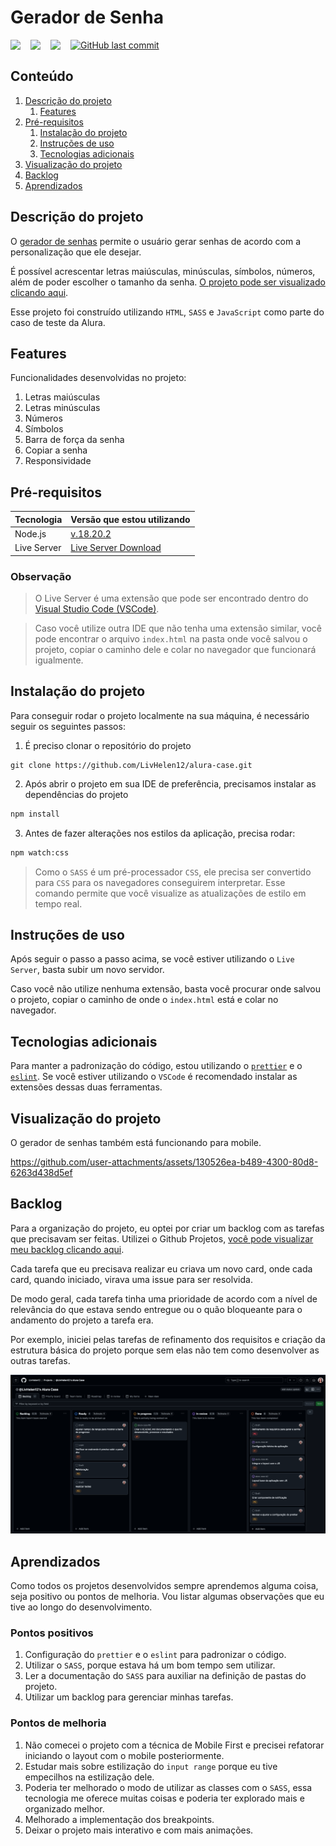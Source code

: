# Gerador de Senha

<div style="display: flex; gap: 16px;">
    <img src="https://img.shields.io/badge/html5-%23E34F26.svg?style=for-the-badge&logo=html5&logoColor=white"/>
    <img src="https://img.shields.io/badge/SASS-hotpink.svg?style=for-the-badge&logo=SASS&logoColor=white"/>
    <img src="https://img.shields.io/badge/javascript-%23323330.svg?style=for-the-badge&logo=javascript&logoColor=%23F7DF1E"/>
   <a href="https://github.com/livhelen12/alura-case/commits/main">
      <img alt="GitHub last commit" src="https://img.shields.io/github/last-commit/livhelen12/alura-case.svg">
   </a>
</div>

## Conteúdo

1. [Descrição do projeto](#descrição-do-projeto)
   1. [Features](#features)
2. [Pré-requisitos](#pré-requisitos)
   1. [Instalação do projeto](#instalação-do-projeto)
   2. [Instruções de uso](#instruções-de-uso)
   3. [Tecnologias adicionais](#tecnologias-adicionais)
3. [Visualização do projeto](#visualização-do-projeto)
4. [Backlog](#backlog)
5. [Aprendizados](#aprendizados)

## Descrição do projeto

O [gerador de senhas](https://alura-case-tau.vercel.app/) permite o usuário gerar senhas de acordo com a personalização que ele desejar.

É possível acrescentar letras maiúsculas, minúsculas, símbolos, números, além de poder escolher o tamanho da senha. [O projeto pode ser visualizado clicando aqui](https://alura-case-tau.vercel.app/).

Esse projeto foi construído utilizando `HTML`, `SASS` e `JavaScript` como parte do caso de teste da Alura.

## Features
Funcionalidades desenvolvidas no projeto: 

1. Letras maiúsculas
2. Letras minúsculas
3. Números
4. Símbolos
5. Barra de força da senha
6. Copiar a senha
7. Responsividade


## Pré-requisitos

| Tecnologia  | Versão que estou utilizando                                                                       |
| ----------- | ------------------------------------------------------------------------------------------------- |
| Node.js     | [v.18.20.2](https://nodejs.org/en/download/package-manager)                                       |
| Live Server | [Live Server Download](https://marketplace.visualstudio.com/items?itemName=ritwickdey.LiveServer) |

### Observação

> O Live Server é uma extensão que pode ser encontrado dentro do [Visual Studio Code (VSCode)](https://code.visualstudio.com/).

> Caso você utilize outra IDE que não tenha uma extensão similar, você pode encontrar o arquivo `index.html` na pasta onde você salvou o projeto, copiar o caminho dele e colar no navegador que funcionará igualmente.

## Instalação do projeto

Para conseguir rodar o projeto localmente na sua máquina, é necessário seguir os seguintes passos:

1. É preciso clonar o repositório do projeto

```git
git clone https://github.com/LivHelen12/alura-case.git
```

2. Após abrir o projeto em sua IDE de preferência, precisamos instalar as dependências do projeto

```bash
npm install
```

3. Antes de fazer alterações nos estilos da aplicação, precisa rodar:

```bash
npm watch:css
```

> Como o `SASS` é um pré-processador `CSS`, ele precisa ser convertido para `CSS` para os navegadores conseguirem interpretar. Esse comando permite que você visualize as atualizações de estilo em tempo real.

## Instruções de uso

Após seguir o passo a passo acima, se você estiver utilizando o `Live Server`, basta subir um novo servidor.

Caso você não utilize nenhuma extensão, basta você procurar onde salvou o projeto, copiar o caminho de onde o `index.html` está e colar no navegador.

## Tecnologias adicionais

Para manter a padronização do código, estou utilizando o [`prettier`](https://marketplace.visualstudio.com/items?itemName=esbenp.prettier-vscode) e o [`eslint`](https://marketplace.visualstudio.com/items?itemName=dbaeumer.vscode-eslint).
Se você estiver utilizando o `VSCode` é recomendado instalar as extensões dessas duas ferramentas.

## Visualização do projeto
O gerador de senhas também está funcionando para mobile.


https://github.com/user-attachments/assets/130526ea-b489-4300-80d8-6263d438d5ef


## Backlog

Para a organização do projeto, eu optei por criar um backlog com as tarefas que precisavam ser feitas. Utilizei o Github Projetos, [você pode visualizar meu backlog clicando aqui](https://github.com/users/LivHelen12/projects/1/views/1).

Cada tarefa que eu precisava realizar eu criava um novo card, onde cada card, quando iniciado, virava uma issue para ser resolvida.

De modo geral, cada tarefa tinha uma prioridade de acordo com a nível de relevância do que estava sendo entregue ou o quão bloqueante para o andamento do projeto a tarefa era.

Por exemplo, iniciei pelas tarefas de refinamento dos requisitos e criação da estrutura básica do projeto porque sem elas não tem como desenvolver as outras tarefas.

![Imagem do Backlog (Ainda em desenvolvimento)](./src/assets/screenshots/01.png)

## Aprendizados

Como todos os projetos desenvolvidos sempre aprendemos alguma coisa, seja positivo ou pontos de melhoria. Vou listar algumas observações que eu tive ao longo do desenvolvimento.

### Pontos positivos

1. Configuração do `prettier` e o `eslint` para padronizar o código.
2. Utilizar o `SASS`, porque estava há um bom tempo sem utilizar.
3. Ler a documentação do `SASS` para auxiliar na definição de pastas do projeto.
4. Utilizar um backlog para gerenciar minhas tarefas.

### Pontos de melhoria

1. Não comecei o projeto com a técnica de Mobile First e precisei refatorar iniciando o layout com o mobile posteriormente.
2. Estudar mais sobre estilização do `input range` porque eu tive empecilhos na estilização dele.
3. Poderia ter melhorado o modo de utilizar as classes com o `SASS`, essa tecnologia me oferece muitas coisas e poderia ter explorado mais e organizado melhor.
4. Melhorado a implementação dos breakpoints.
5. Deixar o projeto mais interativo e com mais animações.
